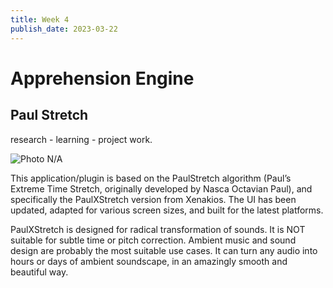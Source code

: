 ```yaml
---
title: Week 4
publish_date: 2023-03-22
---
```



# Apprehension Engine #


## Paul Stretch ##

research - learning - project work.



![Photo N/A](./img/apprehension-engine.jpeg)

This application/plugin is based on the PaulStretch algorithm (Paul’s Extreme Time Stretch, originally developed by Nasca Octavian Paul), and specifically the PaulXStretch version from Xenakios. The UI has been updated, adapted for various screen sizes, and built for the latest platforms.

 PaulXStretch is designed for radical transformation of sounds. It is NOT suitable for subtle time or pitch correction. Ambient music and sound design are probably the most suitable use cases. It can turn any audio into hours or days of ambient soundscape, in an amazingly smooth and beautiful way.





